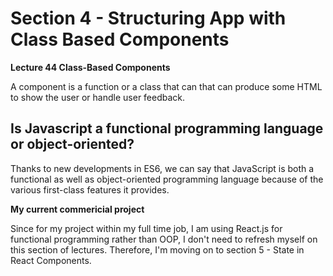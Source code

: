 # Section 4 - Structuring App with Class Based Components

**Lecture 44 Class-Based Components**

A component is a function or a class that can that can produce some HTML to show the user or handle user feedback.

## Is Javascript a functional programming language or object-oriented?

Thanks to new developments in ES6, we can say that JavaScript is both a functional as well as object-oriented programming language because of the various first-class features it provides.

**My current commericial project**

Since for my project within my full time job, I am using React.js for functional programming rather than OOP, I don't need to refresh myself on this section of lectures. Therefore, I'm moving on to section 5 - State in React Components.
